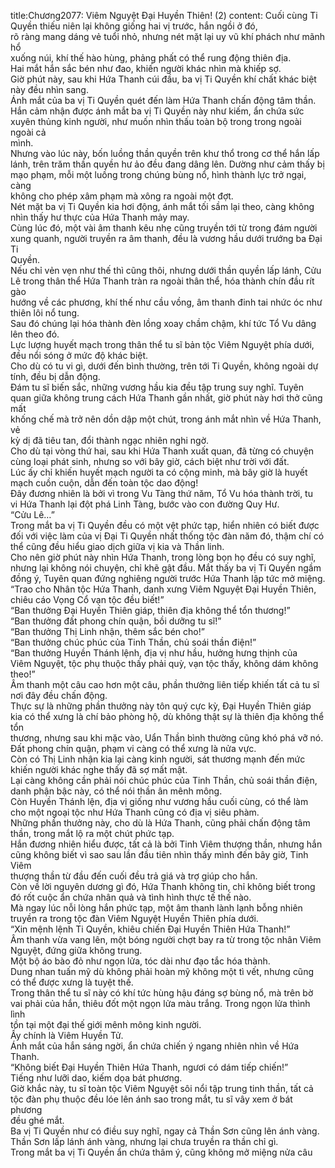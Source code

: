 title:Chương2077: Viêm Nguyệt Đại Huyền Thiên! (2)
content:
Cuối cùng Ti Quyền thiếu niên lại không giống hai vị trước, hắn ngồi ở đó,<br>rõ ràng mang dáng vẻ tuổi nhỏ, nhưng nét mặt lại uy vũ khí phách như mãnh hổ<br>xuống núi, khí thế hào hùng, phảng phất có thể rung động thiên địa.<br>Hai mắt hắn sắc bén như đao, khiến người khác nhìn mà khiếp sợ.<br>Giờ phút này, sau khi Hứa Thanh cúi đầu, ba vị Ti Quyền khí chất khác biệt<br>này đều nhìn sang.<br>Ánh mắt của ba vị Ti Quyền quét đến làm Hứa Thanh chấn động tâm thần.<br>Hắn cảm nhận được ánh mắt ba vị Ti Quyền này như kiếm, ẩn chứa sức<br>xuyên thủng kinh người, như muốn nhìn thấu toàn bộ trong trong ngoài ngoài cả<br>mình.<br>Nhưng vào lúc này, bốn luồng thần quyền trên khư thổ trong cơ thể hắn lấp<br>lánh, trên trăm thần quyền hư ảo đều đang dâng lên. Dường như cảm thấy bị<br>mạo phạm, mỗi một luồng trong chúng bùng nổ, hình thành lực trở ngại, càng<br>không cho phép xâm phạm mà xông ra ngoài một đợt.<br>Nét mặt ba vị Ti Quyền kia hơi động, ánh mắt tối sầm lại theo, càng không<br>nhìn thấy hư thực của Hứa Thanh mảy may.<br>Cùng lúc đó, một vài âm thanh kêu nhẹ cũng truyền tới từ trong đám người<br>xung quanh, người truyền ra âm thanh, đều là vương hầu dưới trướng ba Đại Ti<br>Quyền.<br>Nếu chỉ vẻn vẹn như thế thì cũng thôi, nhưng dưới thần quyền lấp lánh, Cửu<br>Lê trong thân thể Hứa Thanh tràn ra ngoài thân thể, hóa thành chín đầu rít gào<br>hướng về các phương, khí thế như cầu vồng, âm thanh đinh tai nhức óc như<br>thiên lôi nổ tung.<br>Sau đó chúng lại hóa thành đèn lồng xoay chầm chậm, khí tức Tổ Vu dâng<br>lên theo đó.<br>Lực lượng huyết mạch trong thân thể tu sĩ bản tộc Viêm Nguyệt phía dưới,<br>đều nổi sóng ở mức độ khác biệt.<br>Cho dù có tu vi gì, dưới đến bình thường, trên tới Ti Quyền, không ngoài dự<br>tính, đều bị dẫn động.<br>Đám tu sĩ biến sắc, những vương hầu kia đều tập trung suy nghĩ. Tuyên<br>quan giữa không trung cách Hứa Thanh gần nhất, giờ phút này hơi thở cũng mất<br>khống chế mà trở nên dồn dập một chút, trong ánh mắt nhìn về Hứa Thanh, vẻ<br>kỳ dị đã tiêu tan, đổi thành ngạc nhiên nghi ngờ.<br>Cho dù tại vòng thứ hai, sau khi Hứa Thanh xuất quan, đã từng có chuyện<br>cùng loại phát sinh, nhưng so với bây giờ, cách biệt như trời với đất.<br>Lúc ấy chỉ khiến huyết mạch người ta có cộng minh, mà bây giờ là huyết<br>mạch cuồn cuộn, dẫn đến toàn tộc dao động!<br>Đây đương nhiên là bởi vì trong Vu Tàng thứ năm, Tổ Vu hóa thành trời, tu<br>vi Hứa Thanh lại đột phá Linh Tàng, bước vào con đường Quy Hư.<br>“Cửu Lê…”<br>Trong mắt ba vị Ti Quyền đều có một vệt phức tạp, hiển nhiên có biết được<br>đối với việc làm của vị Đại Ti Quyền nhất thống tộc đàn năm đó, thậm chí có<br>thể cũng đều hiểu giao dịch giữa vị kia và Thần linh.<br>Cho nên giờ phút này nhìn Hứa Thanh, trong lòng bọn họ đều có suy nghĩ,<br>nhưng lại không nói chuyện, chỉ khẽ gật đầu. Mắt thấy ba vị Ti Quyền ngầm<br>đồng ý, Tuyên quan đứng nghiêng người trước Hứa Thanh lập tức mở miệng.<br>“Trao cho Nhân tộc Hứa Thanh, danh xưng Viêm Nguyệt Đại Huyền Thiên,<br>chiêu cáo Vọng Cổ vạn tộc đều biết!”<br>“Ban thưởng Đại Huyền Thiên giáp, thiên địa không thể tổn thương!”<br>“Ban thưởng đất phong chín quận, bồi dưỡng tu sĩ!”<br>“Ban thưởng Thị Linh nhận, thêm sắc bén cho!”<br>“Ban thưởng chúc phúc của Tinh Thần, chủ soái thần điện!”<br>“Ban thưởng Huyền Thánh lệnh, địa vị như hầu, hưởng hưng thịnh của<br>Viêm Nguyệt, tộc phụ thuộc thấy phải quỳ, vạn tộc thấy, không dám không<br>theo!”<br>Âm thanh một câu cao hơn một câu, phần thưởng liên tiếp khiến tất cả tu sĩ<br>nơi đây đều chấn động.<br>Thực sự là những phần thưởng này tôn quý cực kỳ, Đại Huyền Thiên giáp<br>kia có thể xưng là chí bảo phòng hộ, dù không thật sự là thiên địa không thể tổn<br>thương, nhưng sau khi mặc vào, Uẩn Thần bình thường cũng khó phá vỡ nó.<br>Đất phong chín quận, phạm vi càng có thể xưng là nửa vực.<br>Còn có Thị Linh nhận kia lại càng kinh người, sát thương mạnh đến mức<br>khiến người khác nghe thấy đã sợ mất mật.<br>Lại càng không cần phải nói chúc phúc của Tinh Thần, chủ soái thần điện,<br>danh phận bậc này, có thể nói thần ân mênh mông.<br>Còn Huyền Thánh lện, địa vị giống như vương hầu cuối cùng, có thể làm<br>cho một ngoại tộc như Hứa Thanh cũng có địa vị siêu phàm.<br>Những phần thưởng này, cho dù là Hứa Thanh, cũng phải chấn động tâm<br>thần, trong mắt lộ ra một chút phức tạp.<br>Hắn đương nhiên hiểu được, tất cả là bởi Tinh Viêm thượng thần, nhưng hắn<br>cũng không biết vì sao sau lần đầu tiên nhìn thấy mình đến bây giờ, Tinh Viêm<br>thượng thần từ đầu đến cuối đều trả giá và trợ giúp cho hắn.<br>Còn về lời nguyên dương gì đó, Hứa Thanh không tin, chỉ không biết trong<br>đó rốt cuộc ẩn chứa nhân quả và tình hình thực tế thế nào.<br>Mà ngay lúc nỗi lòng hắn phức tạp, một âm thanh lành lạnh bỗng nhiên<br>truyền ra trong tộc đàn Viêm Nguyệt Huyền Thiên phía dưới.<br>“Xin mệnh lệnh Ti Quyền, khiêu chiến Đại Huyền Thiên Hứa Thanh!”<br>Âm thanh vừa vang lên, một bóng người chợt bay ra từ trong tộc nhân Viêm<br>Nguyệt, đứng giữa không trung.<br>Một bộ áo bào đỏ như ngọn lửa, tóc dài như đạo tắc hóa thành.<br>Dung nhan tuấn mỹ dù không phải hoàn mỹ không một tì vết, nhưng cũng<br>có thể được xưng là tuyệt thế.<br>Trong thân thể tu sĩ này có khí tức hùng hậu đáng sợ bùng nổ, mà trên bờ<br>vai phải của hắn, thiêu đốt một ngọn lửa màu trắng. Trong ngọn lửa thình lình<br>tồn tại một đại thế giới mênh mông kinh người.<br>Ấy chính là Viêm Huyền Tử.<br>Ánh mắt của hắn sáng ngời, ẩn chứa chiến ý ngang nhiên nhìn về Hứa<br>Thanh.<br>“Không biết Đại Huyền Thiên Hứa Thanh, ngươi có dám tiếp chiến!”<br>Tiếng như lưỡi dao, kiếm dọa bát phương.<br>Giờ khắc này, tu sĩ toàn tộc Viêm Nguyệt sôi nổi tập trung tinh thần, tất cả<br>tộc đàn phụ thuộc đều lóe lên ánh sao trong mắt, tu sĩ vây xem ở bát phương<br>đều ghé mắt.<br>Ba vị Ti Quyền như có điều suy nghĩ, ngay cả Thần Sơn cũng lên ánh vàng.<br>Thần Sơn lấp lánh ánh vàng, nhưng lại chưa truyền ra thần chỉ gì.<br>Trong mắt ba vị Ti Quyền ẩn chứa thâm ý, cũng không mở miệng nửa câu